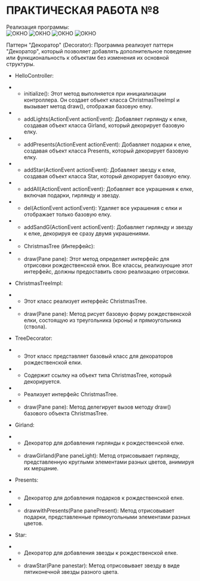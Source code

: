 # ПРАКТИЧЕСКАЯ РАБОТА №8
Реализация программы: <br>
![ОКНО](https://github.com/Je1rei/Java-Tasks/blob/main/Task%208/Decorator/IMG/star.png) 
![ОКНО](https://github.com/Je1rei/Java-Tasks/blob/main/Task%208/Decorator/IMG/Presents.png) 
![ОКНО](https://github.com/Je1rei/Java-Tasks/blob/main/Task%208/Decorator/IMG/Girlands.png) 
![ОКНО](https://github.com/Je1rei/Java-Tasks/blob/main/Task%208/Decorator/IMG/All.png)

Паттерн "Декоратор" (Decorator):
Программа реализует паттерн "Декоратор", который позволяет добавлять дополнительное поведение или функциональность к объектам без изменения их основной структуры. 

- HelloController:
- - initialize(): Этот метод выполняется при инициализации контроллера. Он создает объект класса ChristmasTreeImpl и вызывает метод draw(), отображая базовую елку.
- - addLights(ActionEvent actionEvent): Добавляет гирлянду к елке, создавая объект класса Girland, который декорирует базовую елку.
- - addPresents(ActionEvent actionEvent): Добавляет подарки к елке, создавая объект класса Presents, который декорирует базовую елку.
- - addStar(ActionEvent actionEvent): Добавляет звезду к елке, создавая объект класса Star, который декорирует базовую елку.
- - addAll(ActionEvent actionEvent): Добавляет все украшения к елке, включая подарки, гирлянду и звезду.
- - del(ActionEvent actionEvent): Удаляет все украшения с елки и отображает только базовую елку.
- - addSandG(ActionEvent actionEvent): Добавляет гирлянду и звезду к елке, декорируя ее сразу двумя украшениями.
- - ChristmasTree (Интерфейс):
- - draw(Pane pane): Этот метод определяет интерфейс для отрисовки рождественской елки. Все классы, реализующие этот интерфейс, должны предоставить свою реализацию отрисовки.

- ChristmasTreeImpl:
- - Этот класс реализует интерфейс ChristmasTree.
- - draw(Pane pane): Метод рисует базовую форму рождественской елки, состоящую из треугольника (кроны) и прямоугольника (ствола).

- TreeDecorator:
- - Этот класс представляет базовый класс для декораторов рождественской елки.
- - Содержит ссылку на объект типа ChristmasTree, который декорируется.
- - Реализует интерфейс ChristmasTree.
- - draw(Pane pane): Метод делегирует вызов методу draw() базового объекта ChristmasTree.

- Girland:
- - Декоратор для добавления гирлянды к рождественской елке.
- - drawGirland(Pane paneLight): Метод отрисовывает гирлянду, представленную круглыми элементами разных цветов, анимируя их мерцание.

- Presents:
- - Декоратор для добавления подарков к рождественской елке.
- - drawwithPresents(Pane panePresent): Метод отрисовывает подарки, представленные прямоугольными элементами разных цветов.

- Star:
- - Декоратор для добавления звезды к рождественской елке.
- - drawStar(Pane panestar): Метод отрисовывает звезду в виде пятиконечной звезды разного цвета.

